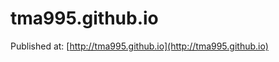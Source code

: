 tma995.github.io
================

Published at: [http://tma995.github.io](http://tma995.github.io)
